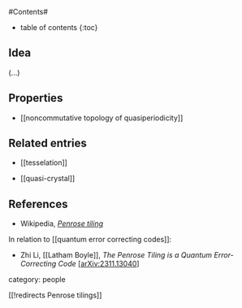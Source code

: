 
#Contents#
* table of contents
{:toc}

## Idea

(...)

## Properties

* [[noncommutative topology of quasiperiodicity]]

## Related entries

* [[tesselation]]

* [[quasi-crystal]]

## References

* Wikipedia, *[Penrose tiling](https://en.wikipedia.org/wiki/Penrose_tiling)*

In relation to [[quantum error correcting codes]]:

* Zhi Li, [[Latham Boyle]], *The Penrose Tiling is a Quantum Error-Correcting Code* &lbrack;[arXiv:2311.13040](https://arxiv.org/abs/2311.13040)&rbrack;


category: people

[[!redirects Penrose tilings]]


